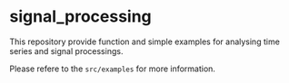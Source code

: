 # signal_processing

This repository provide function and simple examples for analysing time series and signal processings.

Please refere to the `src/examples` for more information.